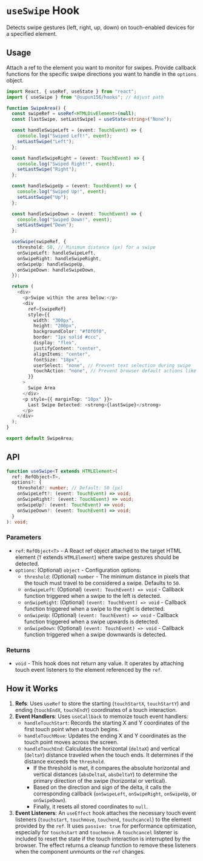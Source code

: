 # `useSwipe` Hook

Detects swipe gestures (left, right, up, down) on touch-enabled devices for a specified element.

## Usage

Attach a ref to the element you want to monitor for swipes. Provide callback functions for the specific swipe directions you want to handle in the `options` object.

```typescript
import React, { useRef, useState } from "react";
import { useSwipe } from "@supun156/hooks"; // Adjust path

function SwipeArea() {
  const swipeRef = useRef<HTMLDivElement>(null);
  const [lastSwipe, setLastSwipe] = useState<string>("None");

  const handleSwipeLeft = (event: TouchEvent) => {
    console.log("Swiped Left!", event);
    setLastSwipe("Left");
  };

  const handleSwipeRight = (event: TouchEvent) => {
    console.log("Swiped Right!", event);
    setLastSwipe("Right");
  };

  const handleSwipeUp = (event: TouchEvent) => {
    console.log("Swiped Up!", event);
    setLastSwipe("Up");
  };

  const handleSwipeDown = (event: TouchEvent) => {
    console.log("Swiped Down!", event);
    setLastSwipe("Down");
  };

  useSwipe(swipeRef, {
    threshold: 50, // Minimum distance (px) for a swipe
    onSwipeLeft: handleSwipeLeft,
    onSwipeRight: handleSwipeRight,
    onSwipeUp: handleSwipeUp,
    onSwipeDown: handleSwipeDown,
  });

  return (
    <div>
      <p>Swipe within the area below:</p>
      <div
        ref={swipeRef}
        style={{
          width: "300px",
          height: "200px",
          backgroundColor: "#f0f0f0",
          border: "1px solid #ccc",
          display: "flex",
          justifyContent: "center",
          alignItems: "center",
          fontSize: "18px",
          userSelect: "none", // Prevent text selection during swipe
          touchAction: "none", // Prevent browser default actions like scroll/zoom
        }}
      >
        Swipe Area
      </div>
      <p style={{ marginTop: "10px" }}>
        Last Swipe Detected: <strong>{lastSwipe}</strong>
      </p>
    </div>
  );
}

export default SwipeArea;
```

## API

```typescript
function useSwipe<T extends HTMLElement>(
  ref: RefObject<T>,
  options?: {
    threshold?: number; // Default: 50 (px)
    onSwipeLeft?: (event: TouchEvent) => void;
    onSwipeRight?: (event: TouchEvent) => void;
    onSwipeUp?: (event: TouchEvent) => void;
    onSwipeDown?: (event: TouchEvent) => void;
  }
): void;
```

### Parameters

- `ref`: `RefObject<T>` - A React ref object attached to the target HTML element (`T` extends `HTMLElement`) where swipe gestures should be detected.
- `options`: (Optional) `object` - Configuration options:
  - `threshold`: (Optional) `number` - The minimum distance in pixels that the touch must travel to be considered a swipe. Defaults to `50`.
  - `onSwipeLeft`: (Optional) `(event: TouchEvent) => void` - Callback function triggered when a swipe to the left is detected.
  - `onSwipeRight`: (Optional) `(event: TouchEvent) => void` - Callback function triggered when a swipe to the right is detected.
  - `onSwipeUp`: (Optional) `(event: TouchEvent) => void` - Callback function triggered when a swipe upwards is detected.
  - `onSwipeDown`: (Optional) `(event: TouchEvent) => void` - Callback function triggered when a swipe downwards is detected.

### Returns

- `void` - This hook does not return any value. It operates by attaching touch event listeners to the element referenced by the `ref`.

## How it Works

1.  **Refs**: Uses `useRef` to store the starting (`touchStartX`, `touchStartY`) and ending (`touchEndX`, `touchEndY`) coordinates of a touch interaction.
2.  **Event Handlers**: Uses `useCallback` to memoize touch event handlers:
    - `handleTouchStart`: Records the starting X and Y coordinates of the first touch point when a touch begins.
    - `handleTouchMove`: Updates the ending X and Y coordinates as the touch point moves across the screen.
    - `handleTouchEnd`: Calculates the horizontal (`deltaX`) and vertical (`deltaY`) distance traveled when the touch ends. It determines if the distance exceeds the `threshold`.
      - If the threshold is met, it compares the absolute horizontal and vertical distances (`absDeltaX`, `absDeltaY`) to determine the primary direction of the swipe (horizontal or vertical).
      - Based on the direction and sign of the delta, it calls the corresponding callback (`onSwipeLeft`, `onSwipeRight`, `onSwipeUp`, or `onSwipeDown`).
      - Finally, it resets all stored coordinates to `null`.
3.  **Event Listeners**: An `useEffect` hook attaches the necessary touch event listeners (`touchstart`, `touchmove`, `touchend`, `touchcancel`) to the element provided by the `ref`. It uses `passive: true` for performance optimization, especially for `touchstart` and `touchmove`. A `touchcancel` listener is included to reset the state if the touch interaction is interrupted by the browser. The effect returns a cleanup function to remove these listeners when the component unmounts or the `ref` changes.

